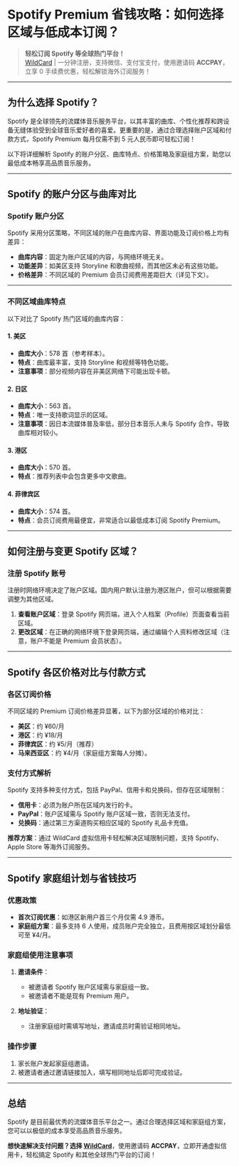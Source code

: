 # Spotify Premium 省钱攻略：如何选择区域与低成本订阅？

> **轻松订阅 Spotify 等全球热门平台！**  
> [WildCard](https://bit.ly/bewildcard) | 一分钟注册，支持微信、支付宝支付，使用邀请码 **ACCPAY**，立享 0 手续费优惠，轻松解锁海外订阅服务！

---

## 为什么选择 Spotify？

Spotify 是全球领先的流媒体音乐服务平台，以其丰富的曲库、个性化推荐和跨设备无缝体验受到全球音乐爱好者的喜爱。更重要的是，通过合理选择账户区域和付款方式，Spotify Premium 每月仅需不到 5 元人民币即可轻松订阅！

以下将详细解析 Spotify 的账户分区、曲库特点、价格策略及家庭组方案，助您以最低成本畅享高品质音乐服务。

---

## Spotify 的账户分区与曲库对比

### Spotify 账户分区

Spotify 采用分区策略，不同区域的账户在曲库内容、界面功能及订阅价格上均有差异：

- **曲库内容**：固定为账户区域的内容，与网络环境无关。  
- **功能差异**：如美区支持 Storyline 和歌曲视频，而其他区未必有这些功能。  
- **价格差异**：不同区域的 Premium 会员订阅费用差距巨大（详见下文）。

---

### 不同区域曲库特点

以下对比了 Spotify 热门区域的曲库内容：

#### 1. **美区**
- **曲库大小**：578 首（参考样本）。  
- **特点**：曲库最丰富，支持 Storyline 和视频等特色功能。  
- **注意事项**：部分视频内容在非美区网络下可能出现卡顿。  

#### 2. **日区**
- **曲库大小**：563 首。  
- **特点**：唯一支持歌词显示的区域。  
- **注意事项**：因日本流媒体普及率低，部分日本音乐人未与 Spotify 合作，导致曲库相对较小。

#### 3. **港区**
- **曲库大小**：570 首。  
- **特点**：推荐列表中会包含更多中文歌曲。  

#### 4. **菲律宾区**
- **曲库大小**：574 首。  
- **特点**：会员订阅费用最便宜，非常适合以最低成本订阅 Spotify Premium。

---

## 如何注册与变更 Spotify 区域？

### 注册 Spotify 账号
注册时网络环境决定了账户区域。国内用户默认注册为港区账户，但可以根据需要调整为其他区域。

1. **查看账户区域**：登录 Spotify 网页端，进入个人档案（Profile）页面查看当前区域。  
2. **更改区域**：在正确的网络环境下登录网页端，通过编辑个人资料修改区域（注意，账户不能是 Premium 会员状态）。  

---

## Spotify 各区价格对比与付款方式

### 各区订阅价格

不同区域的 Premium 订阅价格差异显著，以下为部分区域的价格对比：

- **美区**：约 ¥60/月  
- **港区**：约 ¥18/月  
- **菲律宾区**：约 ¥5/月（推荐）  
- **马来西亚区**：约 ¥4/月（家庭组方案每人分摊）。

### 支付方式解析

Spotify 支持多种支付方式，包括 PayPal、信用卡和兑换码，但存在区域限制：

- **信用卡**：必须为账户所在区域内发行的卡。  
- **PayPal**：账户区域需与 Spotify 账户区域一致，否则无法支付。  
- **兑换码**：通过第三方渠道购买相应区域的 Spotify 礼品卡充值。

**推荐方案**：通过 WildCard 虚拟信用卡轻松解决区域限制问题，支持 Spotify、Apple Store 等海外订阅服务。

---

## Spotify 家庭组计划与省钱技巧

### 优惠政策

- **首次订阅优惠**：如港区新用户首三个月仅需 4.9 港币。  
- **家庭组方案**：最多支持 6 人使用，成员账户完全独立，且费用按区域划分最低可至 ¥4/月。  

### 家庭组使用注意事项

1. **邀请条件**：  
   - 被邀请者 Spotify 账户区域需与家庭组一致。  
   - 被邀请者不能是现有 Premium 用户。  

2. **地址验证**：  
   - 注册家庭组时需填写地址，邀请成员时需验证相同地址。

### 操作步骤

1. 家长账户发起家庭组邀请。  
2. 被邀请者通过邀请链接加入，填写相同地址后即可完成验证。

---

## 总结

Spotify 是目前最优秀的流媒体音乐平台之一。通过合理选择区域和家庭组方案，您可以以极低的成本享受高品质音乐服务。

**想快速解决支付问题？选择 [WildCard](https://bit.ly/bewildcard)**，使用邀请码 **ACCPAY**，立即开通虚拟信用卡，轻松搞定 Spotify 和其他全球热门平台的订阅！


